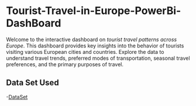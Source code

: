 # Tourist-Travel-in-Europe-PowerBi-DashBoard

Welcome to the interactive dashboard on *tourist travel patterns across Europe*. This dashboard provides key insights into the behavior of tourists visiting various European cities and countries. Explore the data to understand travel trends, preferred modes of transportation, seasonal travel preferences, and the primary purposes of travel.

## Data Set Used
-<a href="https://github.com/DedunuGanhewa/Tourist-Travel-in-Europe-PowerBi-DashBoard/blob/main/Tourist_Travel_Europe.csv">DataSet</a>
